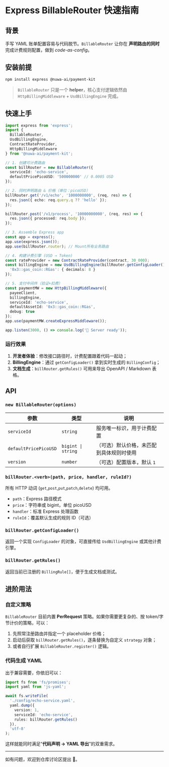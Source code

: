 # Express BillableRouter 快速指南

## 背景

手写 YAML 账单配置容易与代码脱节。`BillableRouter` 让你在 **声明路由的同时** 完成计费规则配置，做到 *code-as-config*。

## 安装前提

```bash
npm install express @nuwa-ai/payment-kit
```

> `BillableRouter` 只是一个 **helper**，核心支付逻辑依然由 `HttpBillingMiddleware` + `UsdBillingEngine` 完成。

## 快速上手

```ts
import express from 'express';
import {
  BillableRouter,
  UsdBillingEngine,
  ContractRateProvider,
  HttpBillingMiddleware
} from '@nuwa-ai/payment-kit';

// 1. 创建可计费路由
const billRouter = new BillableRouter({
  serviceId: 'echo-service',
  defaultPricePicoUSD: '500000000' // 0.0005 USD
});

// 2. 同时声明路由 & 价格（单位：picoUSD）
billRouter.get('/v1/echo', '1000000000', (req, res) => {
  res.json({ echo: req.query.q ?? 'hello' });
});

billRouter.post('/v1/process', '10000000000', (req, res) => {
  res.json({ processed: req.body });
});

// 3. Assemble Express app
const app = express();
app.use(express.json());
app.use(billRouter.router); // Mount所有业务路由

// 4. 构建计费引擎 (USD → Token)
const rateProvider = new ContractRateProvider(contract, 30_000);
const billingEngine = new UsdBillingEngine(billRouter.getConfigLoader(), rateProvider, {
  '0x3::gas_coin::RGas': { decimals: 8 }
});

// 5. 支付中间件（验证+扣费）
const paymentMW = new HttpBillingMiddleware({
  payeeClient,
  billingEngine,
  serviceId: 'echo-service',
  defaultAssetId: '0x3::gas_coin::RGas',
  debug: true
});
app.use(paymentMW.createExpressMiddleware());

app.listen(3000, () => console.log('🚀 Server ready'));
```

### 运行效果

1. **开发者体验**：修改接口路径时，计费配置跟着代码一起动；
2. **BillingEngine**：通过 `getConfigLoader()` 拿到实时生成的 `BillingConfig`；
3. **文档生成**：`billRouter.getRules()` 可用来导出 OpenAPI / Markdown 表格。

## API

### `new BillableRouter(options)`
| 参数 | 类型 | 说明 |
|------|------|------|
| `serviceId` | `string` | 服务唯一标识，用于计费配置 |
| `defaultPricePicoUSD` | `bigint \| string` | （可选）默认价格，未匹配到具体规则时使用 |
| `version` | `number` | （可选）配置版本，默认 `1` |

### `billRouter.<verb>(path, price, handler, ruleId?)`
所有 HTTP 动词 (`get`,`post`,`put`,`patch`,`delete`) 均可用。

* `path`：Express 路径模式
* `price`：字符串或 bigint，单位 picoUSD
* `handler`：标准 Express 处理函数
* `ruleId`：覆盖默认生成的规则 ID（可选）

### `billRouter.getConfigLoader()`
返回一个实现 `ConfigLoader` 的对象，可直接传给 `UsdBillingEngine` 或其他计费引擎。

### `billRouter.getRules()`
返回当前已注册的 `BillingRule[]`，便于生成文档或测试。

## 进阶用法

### 自定义策略
`BillableRouter` 目前内置 **PerRequest** 策略。如果你需要更复杂的、按 token/字节计价的策略，可以：

1. 先照常注册路由并指定一个 placeholder 价格；
2. 启动后获取 `billRouter.getRules()`，逐条替换为自定义 `strategy` 对象；
3. 或者自行扩展 `BillableRouter.register()` 逻辑。

### 代码生成 YAML
出于兼容需要，你依旧可以：

```ts
import fs from 'fs/promises';
import yaml from 'js-yaml';

await fs.writeFile(
  './config/echo-service.yaml',
  yaml.dump({
    version: 1,
    serviceId: 'echo-service',
    rules: billRouter.getRules()
  }),
  'utf-8'
);
```

这样就能同时满足“**代码声明 → YAML 导出**”的双重需求。

---

如有问题，欢迎到仓库讨论区提出 💬。 